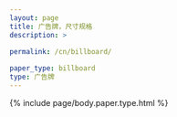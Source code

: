 ```yaml
---
layout: page
title: 广告牌，尺寸规格
description: >
 
permalink: /cn/billboard/

paper_type: billboard
type: 广告牌
---
```

{% include page/body.paper.type.html %}
